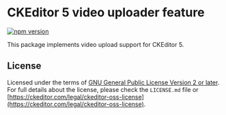 CKEditor 5 video uploader feature
========================================

[![npm version](https://badge.fury.io/js/ckeditor.svg)](https://www.npmjs.com/package/alikhosravidev/ckeditor5-video-uploader)

This package implements video upload support for CKEditor 5.

## License

Licensed under the terms of [GNU General Public License Version 2 or later](http://www.gnu.org/licenses/gpl.html). For full details about the license, please check the `LICENSE.md` file or [https://ckeditor.com/legal/ckeditor-oss-license](https://ckeditor.com/legal/ckeditor-oss-license).